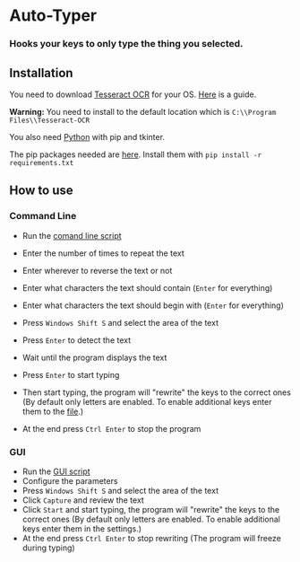 # Auto-Typer
### Hooks your keys to only type the thing you selected.

## Installation

You need to download [Tesseract OCR](https://github.com/tesseract-ocr/tesseract) for your OS. [Here](https://tesseract-ocr.github.io/tessdoc/Installation.html) is a guide.

**Warning:** You need to install to the default location which is `C:\\Program Files\\Tesseract-OCR`
 
You also need [Python](https://www.python.org/) with pip and tkinter.

The pip packages needed are [here](requirements.txt). Install them with `pip install -r requirements.txt`

## How to use

### Command Line
- Run the [comand line script](cli.py)
- Enter the number of times to repeat the text
- Enter wherever to reverse the text or not
- Enter what characters the text should contain (`Enter` for everything)
- Enter what characters the text should begin with (`Enter` for everything)

- Press `Windows Shift S` and select the area of the text
- Press `Enter` to detect the text
- Wait until the program displays the text
- Press `Enter` to start typing
- Then start typing, the program will "rewrite" the keys to the correct ones (By default only letters are enabled. To enable additional keys enter them to the [file](options.json).)
- At the end press `Ctrl Enter` to stop the program

### GUI
- Run the [GUI script](gui.py)
- Configure the parameters
- Press `Windows Shift S` and select the area of the text
- Click `Capture` and review the text
- Click `Start` and start typing, the program will "rewrite" the keys to the correct ones (By default only letters are enabled. To enable additional keys enter them in the settings.)
- At the end press `Ctrl Enter` to stop rewriting (The program will freeze during typing)